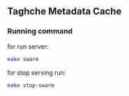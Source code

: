 ## Taghche Metadata Cache
### Running command
for run server:
```bash
make swarm
```

for stop serving run: 
```bash
make stop-swarm
```
